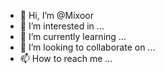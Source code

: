 - 👋 Hi, I’m @Mixoor
- 👀 I’m interested in ...
- 🌱 I’m currently learning ...
- 💞️ I’m looking to collaborate on ...
- 📫 How to reach me ...

<!---
Mixoor/Mixoor is a ✨ special ✨ repository because its `README.md` (this file) appears on your GitHub profile.
You can click the Preview link to take a look at your changes.
--->

